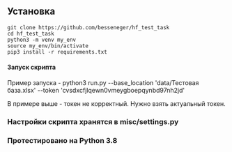 ## Установка
```
git clone https://github.com/besseneger/hf_test_task
cd hf_test_task
python3 -m venv my_env
source my_env/bin/activate
pip3 install -r requirements.txt
```
#### Запуск скрипта
Пример запуска - python3 run.py --base_location 'data/Тестовая база.xlsx' --token 'cvsdxcfjlqewn0vmeygboepqynbd97nh2jd'

В примере выше - токен не корректный. Нужно взять актуальный токен.

### Настройки скрипта хранятся в misc/settings.py

### Протестировано на Python 3.8
